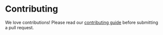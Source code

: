 # Contributing

We love contributions! Please read our [contributing guide](CONTRIBUTING.md) before submitting a pull request.

